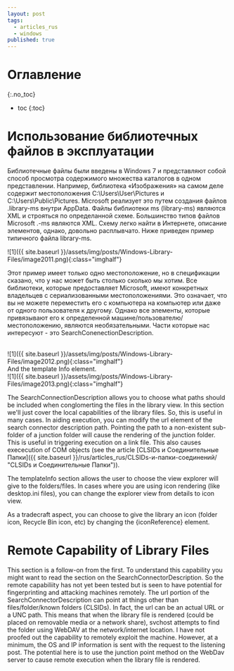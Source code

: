 ```yaml
---
layout: post
tags:
  - articles_rus
  - windows
published: true
---
```

# Оглавление
{:.no_toc}

* toc
{:toc}

# Использование библиотечных файлов в эксплуатации

Библиотечные файлы были введены в Windows 7 и представляют собой способ просмотра содержимого множества каталогов в одном представлении. Например, библиотека «Изображения» на самом деле содержит местоположения C:\\Users\\User\\Pictures и C:\\Users\\Public\\Pictures. Microsoft реализует это путем создания файлов .library-ms внутри AppData. Файлы библиотеки ms (library-ms) являются XML и строяться по определанной схеме. Большинство типов файлов Microsoft .-ms являются XML. Схему легко найти в Интернете, описание элементов, однако, довольно расплывчато. Ниже приведен пример типичного файла library-ms.

![1]({{ site.baseurl }}/assets/img/posts/Windows-Library-Files/image2011.png){:class="imghalf"}

Этот пример имеет только одно местоположение, но в спецификации сказано, что у нас может быть столько сколько мы хотим. Все библиотеки, которые предоставляет Microsoft, имеют конкретных владельцев с сериализованными местоположениями. Это означает, что вы не можете переместить его с компьютера на компьютер или даже от одного пользователя к другому. Однако все элементы, которые привязывают его к определенной машине/пользователю/местоположению, являются необязательными. Части которые нас интересуют - это SearchConenectionDescription.

<br>
![1]({{ site.baseurl }}/assets/img/posts/Windows-Library-Files/image2012.png){:class="imghalf"}
<br>
								And the template Info element.
<br>
![1]({{ site.baseurl }}/assets/img/posts/Windows-Library-Files/image2013.png){:class="imghalf"}
<br>

The SearchConnectionDescription allows you to choose what paths should be included when conglomerting the files in the library view. In this section we'll just cover the local capabilities of the library files. So, this is useful in many cases. In aiding execution, you can modify the url element of the search connector description path. Pointing the path to a non-existent sub-folder of a junction folder will cause the rendering of the junction folder. This is useful in triggering execution on a link file. This also causes exececution of COM objects (see the article [CLSIDs и Соединительные Папки]({{ site.baseurl }}/rus/articles_rus/CLSIDs-и-папки-соединений/ "CLSIDs и Соединительные Папки")).

 

The templateInfo section allows the user to choose the view explorer will give to the folders/files. In cases where you are using icon rendering (like desktop.ini files), you can change the explorer view from details to icon view.

 

As a tradecraft aspect, you can choose to give the library an icon (folder icon, Recycle Bin icon, etc) by changing the {iconReference} element.

# Remote Capability of Library Files

This section is a follow-on from the first. To understand this capability you might want to read the section on the SearchConnectorDescription. So the remote capabiliity has not yet been tested but is seen to have potential for fingerprinting and attacking machines remotely. The url portion of the SearchConnectorDescription can point at things other than files/folder/known folders (CLSIDs). In fact, the url can be an actual URL or a UNC path. This means that when the library file is rendered (could be placed on removable media or a network share), svchost attempts to find the folder using WebDAV at the network/internet location. I have not proofed out the capability to remotely exploit the machine. However, at a minimum, the OS and IP information is sent with the request to the listening post. The potential here is to use the junction point method on the WebDav server to cause remote execution when the library file is rendered.

